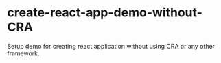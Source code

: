 # create-react-app-demo-without-CRA

Setup demo for creating react application without using CRA or any other framework.
